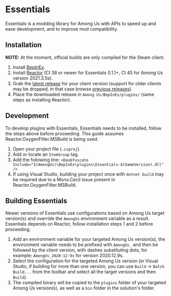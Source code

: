 # Essentials
Essentials is a modding library for Among Us with APIs to speed up and ease development, and to improve mod compatibility.

## Installation
**NOTE:** At the moment, official builds are only compiled for the Steam client.
1. Install [BepInEx](https://docs.reactor.gg/docs/basic/install_bepinex).
2. Install [Reactor](https://docs.reactor.gg/docs/basic/install_reactor) (CI 38 or newer for Essentials 0.1.1+, CI 45 for Among Us version 2021.3.5s).
3. Grab the [latest release](https://github.com/DorCoMaNdO/Reactor-Essentials/releases/latest) for your client version (support for older clients may be dropped, in that case browse [previous releases](https://github.com/DorCoMaNdO/Reactor-Essentials/releases)).
4. Place the downloaded release in `Among Us/BepInEx/plugins/` (same steps as installing Reactor).

## Development
To develop plugins with Essentials, Essentials needs to be installed, follow the steps above before proceeding.
This guide assumes Reactor.OxygenFilter.MSBuild is being used.
1. Open your project file (`.csproj`).
2. Add or locate an `ItemGroup` tag.
3. Add the following line: `<Deobfuscate Include="$(AmongUs)\BepInEx\plugins\Essentials-$(GameVersion).dll" />`
4. If using Visual Studio, building your project once with `dotnet build` may be required due to a Mono.Cecil issue present in Reactor.OxygenFilter.MSBuild.

## Building Essentials
Newer versions of Essentials use configurations based on Among Us target version(s) and override the `AmongUs` environment variable as a result.
Essentials depends on Reactor, follow installation steps 1 and 2 before proceeding.
1. Add an environment variable for your targeted Among Us version(s), the environment variable needs to be prefixed with `AmongUs_` and then be followed by the client version, with dashes substituting dots, for example: `AmongUs_2020-12-9s` for version 2020.12.9s.
2. Select the configuration for the targeted Among Us version (in Visual Studio, if building for more than one version, you can use `Build` -> `Batch Build...` from the toolbar and select all the target versions and then `Build`).
3. The compiled binary will be copied to the `plugins` folder of your targeted Among Us version(s), as well as a `bin` folder in the solution's folder.